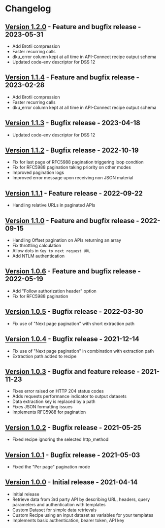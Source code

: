 # Changelog

## [Version 1.2.0](https://github.com/dataiku/dss-plugin-api-connect/releases/tag/v1.2.0) - Feature and bugfix release - 2023-05-31

- Add Brotli compression
- Faster recurring calls
- dku_error column kept at all time in API-Connect recipe output schema
- Updated code-env descriptor for DSS 12


## [Version 1.1.4](https://github.com/dataiku/dss-plugin-api-connect/releases/tag/v1.1.4) - Feature and bugfix release - 2023-02-28

- Add Brotli compression
- Faster recurring calls
- dku_error column kept at all time in API-Connect recipe output schema

## [Version 1.1.3](https://github.com/dataiku/dss-plugin-api-connect/releases/tag/v1.1.3) - Bugfix release - 2023-04-18

- Updated code-env descriptor for DSS 12

## [Version 1.1.2](https://github.com/dataiku/dss-plugin-api-connect/releases/tag/v1.1.2) - Bugfix release - 2022-10-19

- Fix for last page of RFC5988 pagination triggering loop condtion
- Fix for RFC5988 pagination taking priority on other modes
- Improved pagination logs
- Improved error message upon receiving non JSON material

## [Version 1.1.1](https://github.com/dataiku/dss-plugin-api-connect/releases/tag/v1.1.1) - Feature release - 2022-09-22

- Handling relative URLs in paginated APIs

## [Version 1.1.0](https://github.com/dataiku/dss-plugin-api-connect/releases/tag/v1.1.0) - Feature and bugfix release - 2022-09-15

- Handling Offset pagination on APIs returning an array
- Fix throttling calculation
- Allow dots in `Key to next request URL`
- Add NTLM authentication

## [Version 1.0.6](https://github.com/dataiku/dss-plugin-api-connect/releases/tag/v1.0.6) - Feature and bugfix release - 2022-05-19

- Add "Follow authorization header" option
- Fix for RFC5988 pagination

## [Version 1.0.5](https://github.com/dataiku/dss-plugin-api-connect/releases/tag/v1.0.5) - Bugfix release - 2022-03-30

- Fix use of "Next page pagination" with short extraction path

## [Version 1.0.4](https://github.com/dataiku/dss-plugin-api-connect/releases/tag/v1.0.4) - Bugfix release - 2021-12-14

- Fix use of "Next page pagination" in combination with extraction path
- Extraction path added to recipe

## [Version 1.0.3](https://github.com/dataiku/dss-plugin-api-connect/releases/tag/v1.0.3) - Bugfix and feature release - 2021-11-23

- Fixes error raised on HTTP 204 status codes
- Adds requests performance indicator to output datasets
- Data extraction key is replaced by a path
- Fixes JSON formatting issues
- Implements RFC5988 for pagination

## [Version 1.0.2](https://github.com/dataiku/dss-plugin-api-connect/releases/tag/v1.0.2) - Bugfix release - 2021-05-25

- Fixed recipe ignoring the selected http_method

## [Version 1.0.1](https://github.com/dataiku/dss-plugin-api-connect/releases/tag/v1.0.1) - Bugfix release - 2021-05-03

- Fixed the "Per page" pagination mode

## [Version 1.0.0](https://github.com/dataiku/dss-plugin-api-connect/releases/tag/v1.0.0) - Initial release - 2021-04-14

- Initial release
- Retrieve data from 3rd party API by describing URL, headers, query parameters and authentication with templates
- Custom Dataset for simple data retrievals
- Custom Recipe using an input dataset as variables for your templates
- Implements basic authentication, bearer token, API key
